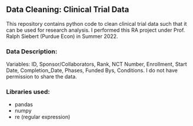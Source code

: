 ## Data Cleaning: Clinical Trial Data
This repository contains python code to clean clinical trial data such that it can be used for research analysis. I performed this RA project under Prof. Ralph Siebert (Purdue Econ) in Summer 2022. 

### Data Description:
Variables: ID, Sponsor/Collaborators, Rank, NCT Number, Enrollment, Start Date, Completion_Date, Phases, Funded Bys, Conditions. I do not have permission to share the data.

### Libraries used:
- pandas
- numpy
- re (regular expression)
